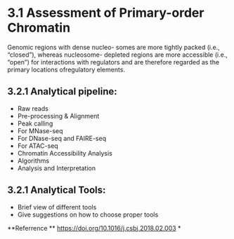 # 3.1 Assessment of Primary-order Chromatin
Genomic regions with dense nucleo- somes are more tightly packed (i.e., “closed”), whereas nucleosome- depleted regions are more accessible (i.e., “open”) for interactions with regulators and are therefore regarded as the primary locations ofregulatory elements. 

## 3.2.1 Analytical pipeline:
- Raw reads 
- Pre-processing & Alignment 
- Peak calling 
 - For MNase-seq
 - For DNase-seq and FAIRE-seq
 - For ATAC-seq
- Chromatin Accessibility Analysis
 - Algorithms
- Analysis and Interpretation


## 3.2.1 Analytical Tools:
- Brief view of different tools 
- Give suggestions on how to choose proper tools 

**Referrence **
https://doi.org/10.1016/j.csbj.2018.02.003 *



